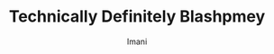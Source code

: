 ---
title: Technically Definitely Blashpmey
author: Imani
description: Attack and dethrone god. Their time has come to an end. Also I didn't go to church school two times a week for seven plus years not to have some points that need to be made.
---